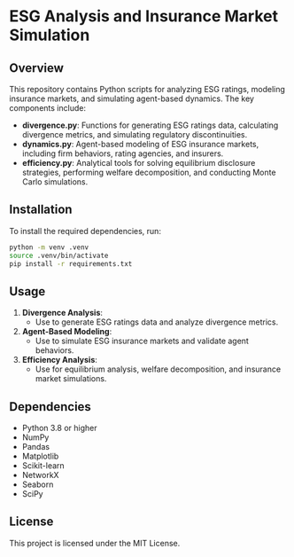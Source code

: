 # ESG Analysis and Insurance Market Simulation

## Overview
This repository contains Python scripts for analyzing ESG ratings, modeling insurance markets, and simulating agent-based dynamics. The key components include:

- **divergence.py**: Functions for generating ESG ratings data, calculating divergence metrics, and simulating regulatory discontinuities.
- **dynamics.py**: Agent-based modeling of ESG insurance markets, including firm behaviors, rating agencies, and insurers.
- **efficiency.py**: Analytical tools for solving equilibrium disclosure strategies, performing welfare decomposition, and conducting Monte Carlo simulations.

## Installation
To install the required dependencies, run:
```bash
python -m venv .venv
source .venv/bin/activate
pip install -r requirements.txt
```

## Usage
1. **Divergence Analysis**:
   - Use  to generate ESG ratings data and analyze divergence metrics.
2. **Agent-Based Modeling**:
   - Use  to simulate ESG insurance markets and validate agent behaviors.
3. **Efficiency Analysis**:
   - Use  for equilibrium analysis, welfare decomposition, and insurance market simulations.

## Dependencies
- Python 3.8 or higher
- NumPy
- Pandas
- Matplotlib
- Scikit-learn
- NetworkX
- Seaborn
- SciPy

## License
This project is licensed under the MIT License.
